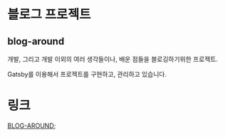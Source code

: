 # 블로그 프로젝트

## blog-around

개발, 그리고 개발 이외의 여러 생각들이나, 배운 점들을 블로깅하기위한 프로젝트.


Gatsby를 이용해서 프로젝트를 구현하고, 관리하고 있습니다.

# 링크 
[BLOG-AROUND](https://wndudqus.github.io/Blog-Around/);